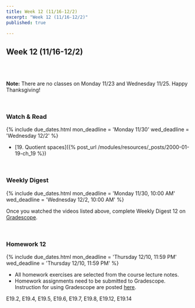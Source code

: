 ```yaml
---
title: Week 12 (11/16-12/2)
excerpt: "Week 12 (11/16-12/2)"
published: true

---
```


## Week 12 (11/16-12/2)

<br/>
<br/>

**Note:** There are no classes on Monday 11/23 and Wednesday 11/25. Happy Thanksgiving!

<br/>


### Watch & Read

{% include due_dates.html
mon_deadline = 'Monday 11/30'
wed_deadline = 'Wednesday 12/2'
%}


* [19. Quotient spaces]({% post_url /modules/resources/_posts/2000-01-19-ch_19 %})

<br/>

### Weekly Digest

{% include due_dates.html
mon_deadline = 'Monday 11/30, 10:00 AM'
wed_deadline = 'Wednesday 12/2, 10:00 AM'
%}

Once you watched the videos listed above, complete Weekly Digest 12 on [Gradescope](https://www.gradescope.com).

<br/>



### Homework 12


{% include due_dates.html
mon_deadline = 'Thursday 12/10, 11:59 PM'
wed_deadline = 'Thursday 12/10, 11:59 PM'
%}

* All homework exercises are selected from the course lecture notes.
* Homework assignments need to be submitted to Gradescope. Instruction for
using Gradescope are posted [here](https://www.ubgradescope.info/).


E19.2, E19.4, E19.5, E19.6, E19.7, E19.8, E19.12, E19.14
